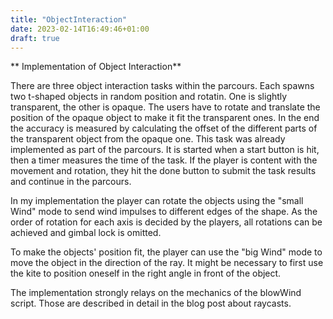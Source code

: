 ```yaml
---
title: "ObjectInteraction"
date: 2023-02-14T16:49:46+01:00
draft: true
---
```


** Implementation of Object Interaction**

There are three object interaction tasks within the parcours. Each spawns two t-shaped objects in random position and rotatin. One is slightly transparent, the other is opaque. The users have to rotate and translate the position of the opaque object to make it fit the transparent ones. In the end the accuracy is measured by calculating the offset of the different parts of the transparent object from the opaque one. This task was already implemented as part of the parcours. It is started when a start button is hit, then a timer measures the time of the task. If the player is content with the movement and rotation, they hit the done button to submit the task results and continue in the parcours. 

In my implementation the player can rotate the objects using the "small Wind" mode to send wind impulses to different edges of the shape. As the order of rotation for each axis is decided by the players, all rotations can be achieved and gimbal lock is omitted. 

To make the objects' position fit, the player can use the "big Wind" mode to move the object in the direction of the ray. It might be necessary to first use the kite to position oneself in the right angle in front of the object. 

<!-- TODO: Insert video or gif that shows object rotation and movment -->

The implementation strongly relays on the mechanics of the blowWind script. Those are described in detail in the blog post about raycasts.
